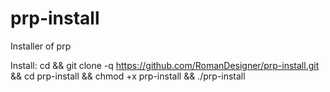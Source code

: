# prp-install
Installer of prp

Install:
cd && git clone -q https://github.com/RomanDesigner/prp-install.git && cd prp-install && chmod +x prp-install && ./prp-install
